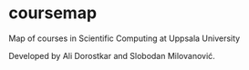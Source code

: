 # coursemap
Map of courses in Scientific Computing at Uppsala University

Developed by Ali Dorostkar and Slobodan Milovanović.
